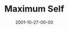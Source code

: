 ---
layout: message
category: message
series: "Maximum Impact"
title: "Maximum Self"
date: 2001-10-27-00-00
message_id: 309
audio: "http://s3.amazonaws.com/crossroads-media/media/legacy/mp3/MI_07_10-21-01_Maximum_Self.mp3"
audio-duration: "36:41"
flag: "N"
---